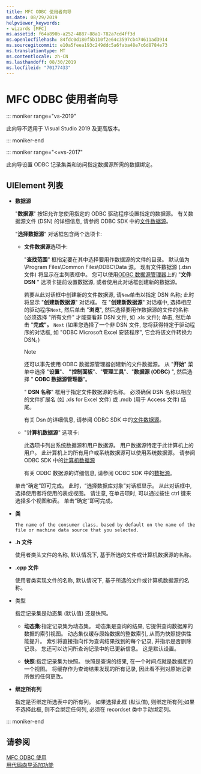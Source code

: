 ```yaml
---
title: MFC ODBC 使用者向导
ms.date: 08/29/2019
helpviewer_keywords:
- wizards [MFC]
ms.assetid: f64a890b-a252-4887-88a1-782a7cd4ff3d
ms.openlocfilehash: 84fdc0d180f5b1b0f2e64c3597cb474611ad3914
ms.sourcegitcommit: e10a5feea193c249ddc5a6faba48e7c6d8784e73
ms.translationtype: MT
ms.contentlocale: zh-CN
ms.lasthandoff: 08/30/2019
ms.locfileid: "70177433"
---
```

# <a name="mfc-odbc-consumer-wizard"></a>MFC ODBC 使用者向导

::: moniker range="vs-2019"

此向导不适用于 Visual Studio 2019 及更高版本。

::: moniker-end

::: moniker range="<=vs-2017"

此向导设置 ODBC 记录集类和访问指定数据源所需的数据绑定。

## <a name="uielement-list"></a>UIElement 列表

- **数据源**

  "**数据源**" 按钮允许您使用指定的 ODBC 驱动程序设置指定的数据源。 有关数据源文件 (DSN) 的详细信息, 请参阅 ODBC SDK 中的[文件数据源](/sql/odbc/reference/file-data-sources)。

  "**选择数据源**" 对话框包含两个选项卡:

  - **文件数据源**选项卡:

     "**查找范围**" 框指定要在其中选择要用作数据源的文件的目录。 默认值为 \Program Files\Common Files\ODBC\Data 源。 现有文件数据源 (.dsn 文件) 将显示在主列表框中。 您可以使用[ODBC 数据源管理器](/sql/odbc/admin/odbc-data-source-administrator)上的 "**文件 DSN** " 选项卡提前设置数据源, 或者使用此对话框创建新的数据源。

     若要从此对话框中创建新的文件数据源, 请`New`单击以指定 DSN 名称; 此时将显示 "**创建新数据源**" 对话框。 在 "**创建新数据源**" 对话框中, 选择相应的驱动程序`Next`, 然后单击 "**浏览**", 然后选择要用作数据源的文件的名称 (必须选择 "所有文件" 才能查看非 DSN 文件, 如 .xls 文件); 单击, 然后单击 "**完成"。** `Next` (如果您选择了一个非 DSN 文件, 您将获得特定于驱动程序的对话框, 如 "ODBC Microsoft Excel 安装程序", 它会将该文件转换为 DSN。)

     > [!NOTE]
     > 还可以事先使用 ODBC 数据源管理器创建新的文件数据源。 从 "**开始**" 菜单中选择 "**设置**"、 **"控制面板**"、"**管理工具**"、"**数据源 (ODBC)** ", 然后选择 " **ODBC 数据源管理器**"。

     " **DSN 名称**" 框用于指定文件数据源的名称。 必须确保 DSN 名称以相应的文件扩展名 (如 .xls for Excel 文件) 或 .mdb (用于 Access 文件) 结尾。

     有关 Dsn 的详细信息, 请参阅 ODBC SDK 中的[文件数据源](/sql/odbc/reference/file-data-sources)。

  - "**计算机数据源**" 选项卡:

     此选项卡列出系统数据源和用户数据源。 用户数据源特定于此计算机上的用户。 此计算机上的所有用户或系统数据源可以使用系统数据源。 请参阅 ODBC SDK 中的[计算机数据源](/sql/odbc/reference/machine-data-sources)

     有关 ODBC 数据源的详细信息, 请参阅 ODBC SDK 中的[数据源](/sql/odbc/reference/data-sources)。

  单击“确定”即可完成。 此时，“选择数据库对象”对话框显示。 从此对话框中, 选择使用者将使用的表或视图。 请注意, 在单击项时, 可以通过按住 ctrl 键来选择多个视图和表。 单击“确定”即可完成。

- **类**

      The name of the consumer class, based by default on the name of the file or machine data source that you selected.

- **.h 文件**

   使用者类头文件的名称, 默认情况下, 基于所选的文件或计算机数据源的名称。

- **.cpp 文件**

   使用者类实现文件的名称, 默认情况下, 基于所选的文件或计算机数据源的名称。

- 类型

   指定记录集是动态集 (默认值) 还是快照。

   - **动态集**:指定记录集为动态集。 动态集是查询的结果, 它提供查询数据库的数据的索引视图。 动态集仅缓存原始数据的整数索引, 从而为快照提供性能提升。 索引将直接指向作为查询结果找到的每个记录, 并指示是否删除记录。 您还可以访问所查询记录中的已更新信息。 这是默认设置。

   - **快照**:指定记录集为快照。 快照是查询的结果, 在一个时间点就是数据库的一个视图。 将缓存作为查询结果发现的所有记录, 因此看不到对原始记录所做的任何更改。

- **绑定所有列**

   指定是否绑定所选表中的所有列。 如果选择此框 (默认值), 则绑定所有列;如果不选择此框, 则不会绑定任何列, 必须在 recordset 类中手动绑定列。

::: moniker-end

## <a name="see-also"></a>请参阅

[MFC ODBC 使用](../../mfc/reference/adding-an-mfc-odbc-consumer.md)<br/>
[用代码向导添加功能](../../ide/adding-functionality-with-code-wizards-cpp.md)
